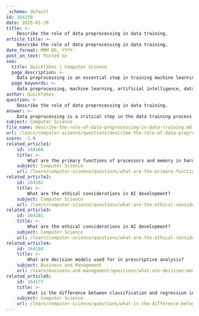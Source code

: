 ```yaml
---
_schema: default
id: 164158
date: 2025-01-28
title: >-
    Describe the role of data preprocessing in data training.
article_title: >-
    Describe the role of data preprocessing in data training.
date_format: MMM DD, YYYY
post_on_text: Posted on
seo:
  title: QuickTakes | Computer Science
  page_description: >-
    Data preprocessing is an essential step in training machine learning models, involving data cleaning, transformation, feature engineering, and more, to ensure quality and reliability for accurate predictions.
  page_keywords: >-
    data preprocessing, machine learning, artificial intelligence, data cleaning, data transformation, feature engineering, encoding categorical data, handling imbalanced datasets, mitigating overfitting, integration of data
author: QuickTakes
question: >-
    Describe the role of data preprocessing in data training.
answer: >-
    Data preprocessing is a critical step in the data training process for machine learning and artificial intelligence models. It involves transforming raw data into a format that is more suitable and meaningful for analysis and model training. The importance of data preprocessing can be summarized through several key roles it plays:\n\n1. **Data Cleaning**: Raw data often contains missing values, noise, inconsistencies, and outliers. Data cleaning techniques address these issues by filling in missing values, removing duplicates, and correcting errors. This ensures that the data fed into the model is clean and reliable, which is essential for accurate predictions.\n\n2. **Data Transformation**: This involves converting data into a suitable format for analysis. Techniques such as normalization and scaling help to standardize the range of independent variables or features of data. This is particularly important for algorithms that rely on distance calculations, such as k-nearest neighbors or support vector machines.\n\n3. **Feature Engineering**: This process involves selecting, modifying, or creating new features from the existing data to improve model performance. Effective feature engineering can help the model to learn more relevant patterns and relationships within the data, leading to better predictions.\n\n4. **Encoding Categorical Data**: Many machine learning algorithms require numerical input. Data preprocessing includes encoding categorical variables into numerical formats using techniques like one-hot encoding or label encoding. This allows the model to interpret categorical data correctly.\n\n5. **Handling Imbalanced Datasets**: In many real-world scenarios, datasets can be imbalanced, meaning that some classes are underrepresented. Data preprocessing techniques such as oversampling, undersampling, or using synthetic data generation methods (like SMOTE) can help balance the dataset, which is crucial for training robust models.\n\n6. **Mitigating Overfitting**: Overfitting occurs when a model learns noise from the training data rather than the underlying patterns. Data preprocessing techniques, such as feature selection and dimensionality reduction, help to focus on the most relevant information, thus improving model generalization to unseen data.\n\n7. **Integration of Data**: In many cases, data comes from multiple sources. Data preprocessing involves integrating these datasets into a cohesive format, ensuring consistency and compatibility for analysis.\n\nBy investing time in data preprocessing, practitioners set a strong foundation for the success of machine learning models. Properly preprocessed data enhances the quality and efficiency of models, leading to more accurate, reliable, and robust machine learning solutions. In summary, data preprocessing is not just a preliminary step; it is a vital component that significantly influences the performance of machine learning models.
subject: Computer Science
file_name: describe-the-role-of-data-preprocessing-in-data-training.md
url: /learn/computer-science/questions/describe-the-role-of-data-preprocessing-in-data-training
score: -1.0
related_article1:
    id: 164164
    title: >-
        What are the primary functions of processors and memory in hardware components?
    subject: Computer Science
    url: /learn/computer-science/questions/what-are-the-primary-functions-of-processors-and-memory-in-hardware-components
related_article2:
    id: 164181
    title: >-
        What are the ethical considerations in AI development?
    subject: Computer Science
    url: /learn/computer-science/questions/what-are-the-ethical-considerations-in-ai-development
related_article3:
    id: 164181
    title: >-
        What are the ethical considerations in AI development?
    subject: Computer Science
    url: /learn/computer-science/questions/what-are-the-ethical-considerations-in-ai-development
related_article4:
    id: 164184
    title: >-
        What are decision models used for in prescriptive analysis?
    subject: Business and Management
    url: /learn/business-and-management/questions/what-are-decision-models-used-for-in-prescriptive-analysis
related_article5:
    id: 164177
    title: >-
        What is the difference between classification and regression in supervised learning?
    subject: Computer Science
    url: /learn/computer-science/questions/what-is-the-difference-between-classification-and-regression-in-supervised-learning
---
```


&nbsp;